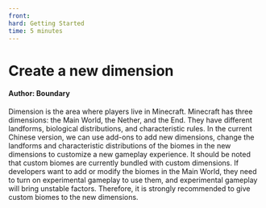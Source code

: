 ```yaml
--- 
front: 
hard: Getting Started 
time: 5 minutes 
--- 
```


# Create a new dimension 



#### Author: Boundary 



Dimension is the area where players live in Minecraft. Minecraft has three dimensions: the Main World, the Nether, and the End. They have different landforms, biological distributions, and characteristic rules. In the current Chinese version, we can use add-ons to add new dimensions, change the landforms and characteristic distributions of the biomes in the new dimensions to customize a new gameplay experience. It should be noted that custom biomes are currently bundled with custom dimensions. If developers want to add or modify the biomes in the Main World, they need to turn on experimental gameplay to use them, and experimental gameplay will bring unstable factors. Therefore, it is strongly recommended to give custom biomes to the new dimensions. 

